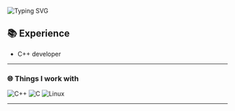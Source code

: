 ![Typing SVG](https://readme-typing-svg.herokuapp.com?font=Arial&size=32&color=FFFFFF&lines=Hi+there!+I'm+Steve.+🚀)

## 📚 Experience

- C++ developer

<hr />

### 🌐 Things I work with

![C++](https://img.shields.io/badge/c++-%2300599C.svg?style=for-the-badge&logo=c%2B%2B&logoColor=white)
![C](https://img.shields.io/badge/c-%2300599C.svg?style=for-the-badge&logo=c&logoColor=white)
![Linux](https://img.shields.io/badge/Linux-FCC624?style=for-the-badge&logo=linux&logoColor=black)

<hr />
